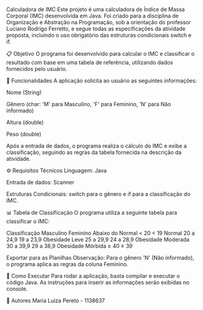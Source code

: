 Calculadora de IMC
Este projeto é uma calculadora de Índice de Massa Corporal (IMC) desenvolvida em Java. Foi criado para a disciplina de Organização e Abstração na Programação, sob a orientação do professor Luciano Rodrigo Ferretto, e segue todas as especificações da atividade proposta, incluindo o uso obrigatório das estruturas condicionais switch e if.

📋 Objetivo
O programa foi desenvolvido para calcular o IMC e classificar o resultado com base em uma tabela de referência, utilizando dados fornecidos pelo usuário.

🎯 Funcionalidades
A aplicação solicita ao usuário as seguintes informações:

Nome (String)

Gênero (char: 'M' para Masculino, 'F' para Feminino, 'N' para Não informado)

Altura (double)

Peso (double)

Após a entrada de dados, o programa realiza o cálculo do IMC e exibe a classificação, seguindo as regras da tabela fornecida na descrição da atividade.

⚙️ Requisitos Técnicos
Linguagem: Java

Entrada de dados: Scanner

Estruturas Condicionais: switch para o gênero e if para a classificação do IMC.

📊 Tabela de Classificação
O programa utiliza a seguinte tabela para classificar o IMC:

Classificação	Masculino	Feminino
Abaixo do Normal	< 20	< 19
Normal	20 a 24,9	19 a 23,9
Obesidade Leve	25 a 29,9	24 a 28,9
Obesidade Moderada	30 a 39,9	29 a 38,9
Obesidade Mórbida	≥ 40	≥ 39

Exportar para as Planilhas
Observação: Para o gênero 'N' (Não informado), o programa aplica as regras da coluna Feminino.

🚀 Como Executar
Para rodar a aplicação, basta compilar e executar o código Java. As instruções para inserir as informações serão exibidas no console.

👥 Autores
Maria Luiza Pereto - 1138637 
